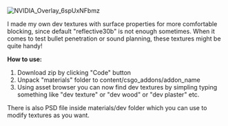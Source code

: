 ![NVIDIA_Overlay_6spUxNFbmz](https://github.com/OrelStealth/cs2-hammer-dev-textures/assets/10109891/d4112e4d-4bab-4280-a4d8-1efd8ae877ec)

I made my own dev textures with surface properties for more comfortable blocking, since default "reflective30b" is not enough sometimes. When it comes to test bullet penetration or sound planning, these textures might be quite handy!

**How to use:**
1. Download zip by clicking "Code" button
2. Unpack "materials" folder to content/csgo_addons/addon_name
3. Using asset browser you can now find dev textures by simpling typing something like "dev texture" or "dev wood" or "dev plaster" etc.

There is also PSD file inside materials/dev folder which you can use to modify textures as you want.
